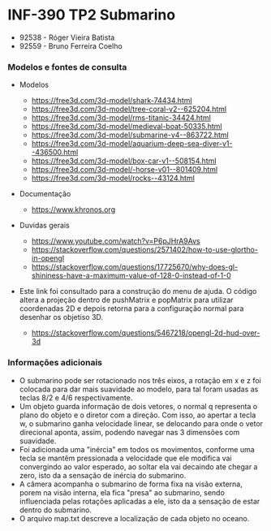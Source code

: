 # INF-390 TP2 Submarino

- 92538 - Róger Vieira Batista
- 92559 - Bruno Ferreira Coelho

### Modelos e fontes de consulta

- Modelos
    - https://free3d.com/3d-model/shark-74434.html
    - https://free3d.com/3d-model/tree-coral-v2--625204.html
    - https://free3d.com/3d-model/rms-titanic-34424.html
    - https://free3d.com/3d-model/medieval-boat-50335.html
    - https://free3d.com/3d-model/submarine-v4--863722.html
    - https://free3d.com/3d-model/aquarium-deep-sea-diver-v1--436500.html
    - https://free3d.com/3d-model/box-car-v1--508154.html
    - https://free3d.com/3d-model/-horse-v01--801409.html
    - https://free3d.com/3d-model/rocks--43124.html

- Documentação
    - https://www.khronos.org

- Duvidas gerais
    - https://www.youtube.com/watch?v=P6pJHrA9Avs
    - https://stackoverflow.com/questions/2571402/how-to-use-glortho-in-opengl
    - https://stackoverflow.com/questions/17725670/why-does-gl-shininess-have-a-maximum-value-of-128-0-instead-of-1-0

- Este link foi consultado para a construção do menu de ajuda. O código altera a projeção dentro de pushMatrix e popMatrix para utilizar coordenadas 2D e depois retorna para a configuração normal para desenhar os objetiso 3D.
    - https://stackoverflow.com/questions/5467218/opengl-2d-hud-over-3d

### Informações adicionais

- O submarino pode ser rotacionado nos três eixos, a rotação em x e z foi colocada para dar mais suavidade ao modelo, para tal foram usadas as teclas 8/2 e 4/6 respectivamente.
- Um objeto guarda informação de dois vetores, o normal q representa o plano do objeto e o diretor com a direção. Com isso, ao apertar a tecla w, o submarino ganha velocidade linear, se delocando para onde o vetor direcional aponta, assim, podendo navegar nas 3 dimensões com suavidade.
- Foi adicionada uma "inércia" em todos os movimentos, conforme uma tecla se mantêm pressionada a velocidade que ele modifica vai convergindo ao valor esperado, ao soltar ela vai decaindo ate chegar a zero, isto da a sensação de inércia do submarino.
- A câmera acompanha o submarino de forma fixa na visão externa, porem na visão interna, ela fica "presa" ao submarino, sendo influenciada pelas rotações aplicadas a ele, isto da a sensação de estar dentro do submarino.
- O arquivo map.txt descreve a localização de cada objeto no oceano.
